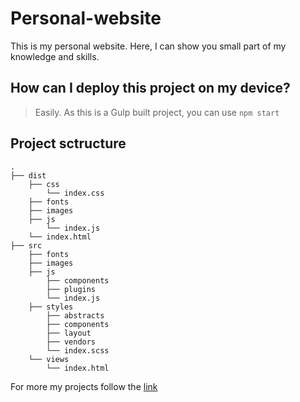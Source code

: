 # Personal-website

This is my personal website. Here, I can show you small part of my knowledge and skills.

## How can I deploy this project on my device?

> Easily. As this is a Gulp built project, you can use `npm start`

## Project sctructure
    .
    ├── dist
        ├── css
            └── index.css
        ├── fonts
        ├── images
        ├── js
            └── index.js
        └── index.html
    ├── src
        ├── fonts
        ├── images
        ├── js
            ├── components
            ├── plugins
            └── index.js
        ├── styles
            ├── abstracts
            ├── components
            ├── layout
            ├── vendors
            └── index.scss
        └── views
            └── index.html

For more my projects follow the [link](https://github.com/ivanchebotar)

